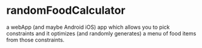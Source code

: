 randomFoodCalculator
====================

a webApp (and maybe Android iOS) app which allows you to pick constraints and it optimizes (and randomly generates) a menu of food items from those constraints.
